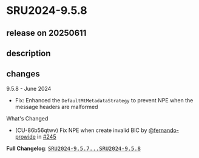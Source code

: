 # SRU2024-9.5.8

## release on 20250611

## description

## changes

9.5.8 - June 2024

* Fix: Enhanced the <code>DefaultMtMetadataStrategy</code> to prevent NPE when the message headers are malformed

What's Changed

* (CU-86b56qtwv) Fix NPE when create invalid BIC by <a class="user-mention notranslate" data-hovercard-type="user" data-hovercard-url="/users/fernando-prowide/hovercard" data-octo-click="hovercard-link-click" data-octo-dimensions="link_type:self" href="https://github.com/fernando-prowide">@fernando-prowide</a> in <a class="issue-link js-issue-link" data-error-text="Failed to load title" data-id="3114202512" data-permission-text="Title is private" data-url="https://github.com/prowide/prowide-core/issues/245" data-hovercard-type="pull_request" data-hovercard-url="/prowide/prowide-core/pull/245/hovercard" href="https://github.com/prowide/prowide-core/pull/245">#245</a>

<strong>Full Changelog</strong>: <a class="commit-link" href="https://github.com/prowide/prowide-core/compare/SRU2024-9.5.7...SRU2024-9.5.8"><tt>SRU2024-9.5.7...SRU2024-9.5.8</tt></a>

